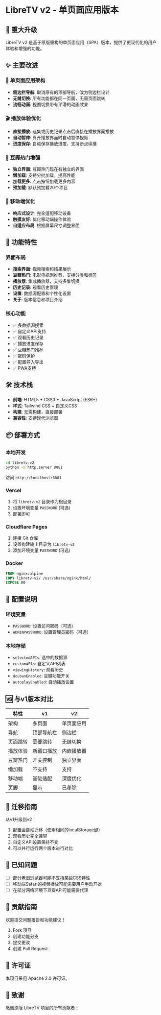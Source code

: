 # LibreTV v2 - 单页面应用版本

## 🎉 重大升级

LibreTV v2 是基于原版重构的单页面应用（SPA）版本，提供了更现代化的用户体验和增强的功能。

## ✨ 主要改进

### 🔄 单页面应用架构
- **侧边栏导航**: 取消原有的顶部导航，改为侧边栏设计
- **无缝切换**: 所有功能都在同一页面，无需页面跳转
- **流畅动画**: 视图切换带有平滑的动画效果

### 🎬 播放体验优化
- **直接播放**: 选集或历史记录点击后直接在播放界面播放
- **自动暂停**: 离开播放界面时自动暂停视频
- **进度保存**: 自动保存播放进度，支持断点续播

### 🌟 豆瓣热门增强
- **独立界面**: 豆瓣热门现在有独立的界面
- **懒加载**: 支持分批加载，提高性能
- **加载更多**: 点击按钮加载更多内容
- **预加载**: 默认预加载20个项目

### 📱 移动端优化
- **响应式设计**: 完全适配移动设备
- **触摸友好**: 优化移动端操作体验
- **自适应布局**: 根据屏幕尺寸调整界面

## 🚀 功能特性

### 界面布局
- **搜索界面**: 视频搜索和结果展示
- **豆瓣热门**: 电影电视剧推荐，支持分类和标签
- **播放器**: 集成播放器，支持多集切换
- **历史记录**: 观看历史管理
- **设置**: 数据源配置和个性化设置
- **关于**: 版本信息和项目介绍

### 核心功能
- ✅ 多数据源搜索
- ✅ 自定义API支持
- ✅ 观看历史记录
- ✅ 播放进度保存
- ✅ 豆瓣热门推荐
- ✅ 密码保护
- ✅ 配置导入导出
- ✅ PWA支持

## 🛠️ 技术栈

- **前端**: HTML5 + CSS3 + JavaScript (ES6+)
- **样式**: Tailwind CSS + 自定义CSS
- **构建**: 无需构建，直接部署
- **兼容性**: 支持现代浏览器

## 📦 部署方式

### 本地开发
```bash
cd libretv-v2
python -m http.server 8081
```
访问 `http://localhost:8081`

### Vercel
1. 将 `libretv-v2` 目录作为根目录
2. 设置环境变量 `PASSWORD` (可选)
3. 部署即可

### Cloudflare Pages
1. 连接 Git 仓库
2. 设置构建输出目录为 `libretv-v2`
3. 添加环境变量 `PASSWORD` (可选)

### Docker
```dockerfile
FROM nginx:alpine
COPY libretv-v2/ /usr/share/nginx/html/
EXPOSE 80
```

## 🔧 配置说明

### 环境变量
- `PASSWORD`: 设置访问密码（可选）
- `ADMINPASSWORD`: 设置管理员密码（可选）

### 本地存储
- `selectedAPIs`: 选中的数据源
- `customAPIs`: 自定义API列表
- `viewingHistory`: 观看历史
- `doubanEnabled`: 豆瓣功能开关
- `autoplayEnabled`: 自动播放设置

## 🆚 与v1版本对比

| 特性 | v1 | v2 |
|------|----|----|
| 架构 | 多页面 | 单页面应用 |
| 导航 | 顶部导航栏 | 侧边栏 |
| 页面跳转 | 需要跳转 | 无缝切换 |
| 播放体验 | 新窗口播放 | 内嵌播放器 |
| 豆瓣热门 | 开关控制 | 独立界面 |
| 懒加载 | 不支持 | 支持 |
| 移动端 | 基础适配 | 深度优化 |
| 页脚 | 显示 | 已移除 |

## 🔄 迁移指南

从v1升级到v2：
1. 配置会自动迁移（使用相同的localStorage键）
2. 观看历史完全兼容
3. 自定义API设置保持不变
4. 可以并行运行两个版本进行对比

## 🐛 已知问题

- [ ] 部分老旧浏览器可能不支持某些CSS特性
- [ ] 移动端Safari的视频播放可能需要用户手动开始
- [ ] 在部分网络环境下豆瓣API可能需要代理

## 🤝 贡献指南

欢迎提交问题报告和功能建议！

1. Fork 项目
2. 创建功能分支
3. 提交更改
4. 创建 Pull Request

## 📄 许可证

本项目采用 Apache 2.0 许可证。

## 🙏 致谢

感谢原版 LibreTV 项目的所有贡献者！
